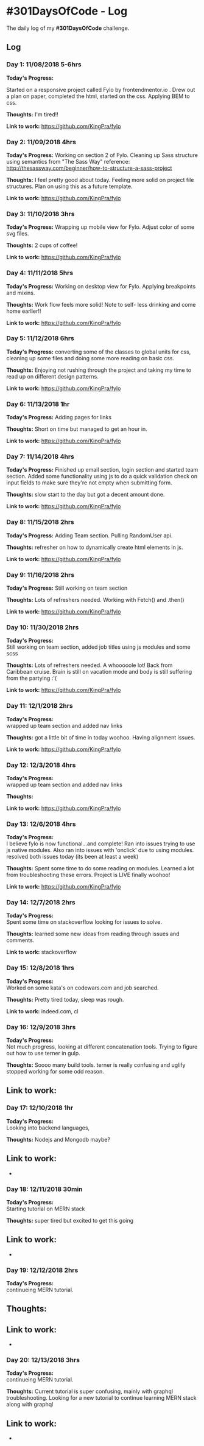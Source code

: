 # #301DaysOfCode - Log

The daily log of my **#301DaysOfCode** challenge.

## Log

### Day 1: 11/08/2018 5-6hrs

**Today's Progress:**

Started on a responsive project called Fylo by frontendmentor.io . Drew out a plan on paper, completed the html, started on the css.
Applying BEM to css.

**Thoughts:**
I'm tired!!

**Link to work:**
https://github.com/KingPra/fylo

### Day 2: 11/09/2018 4hrs

**Today's Progress:**
Working on section 2 of Fylo. Cleaning up Sass structure using semantics from "The Sass Way"
reference: http://thesassway.com/beginner/how-to-structure-a-sass-project

**Thoughts:**
I feel pretty good about today. Feeling more solid on project file structures. Plan on using this as a future template.

**Link to work:**
https://github.com/KingPra/fylo

### Day 3: 11/10/2018 3hrs

**Today's Progress:**
Wrapping up mobile view for Fylo. Adjust color of some svg files.

**Thoughts:**
2 cups of coffee!

**Link to work:**
https://github.com/KingPra/fylo

### Day 4: 11/11/2018 5hrs

**Today's Progress:**
Working on desktop view for Fylo. Applying breakpoints and mixins.

**Thoughts:**
Work flow feels more solid! Note to self- less drinking and come home earlier!!

**Link to work:**
https://github.com/KingPra/fylo

### Day 5: 11/12/2018 6hrs

**Today's Progress:**
converting some of the classes to global units for css, cleaning up some files and doing some more reading on basic css.

**Thoughts:**
Enjoying not rushing through the project and taking my time to read up on different design patterns.

**Link to work:**
https://github.com/KingPra/fylo

### Day 6: 11/13/2018 1hr

**Today's Progress:**
Adding pages for links

**Thoughts:**
Short on time but managed to get an hour in.

**Link to work:**
https://github.com/KingPra/fylo

### Day 7: 11/14/2018 4hrs

**Today's Progress:**
Finished up email section, login section and started team section. Added some functionality using js to do a quick validation check on input fields to make sure they're not empty when submitting form.

**Thoughts:**
slow start to the day but got a decent amount done.

**Link to work:**
https://github.com/KingPra/fylo

### Day 8: 11/15/2018 2hrs

**Today's Progress:**
Adding Team section. Pulling RandomUser api.

**Thoughts:**
refresher on how to dynamically create html elements in js.

**Link to work:**
https://github.com/KingPra/fylo

### Day 9: 11/16/2018 2hrs

**Today's Progress:**
Still working on team section

**Thoughts:**
Lots of refreshers needed. Working with Fetch() and .then()

**Link to work:**
https://github.com/KingPra/fylo

### Day 10: 11/30/2018 2hrs

**Today's Progress:**  
Still working on team section, added job titles using js modules and some scss

**Thoughts:**
Lots of refreshers needed. A whooooole lot!
Back from Caribbean cruise. Brain is still on vacation mode and body is still suffering from the partying :'(

**Link to work:**
https://github.com/KingPra/fylo

### Day 11: 12/1/2018 2hrs

**Today's Progress:**  
wrapped up team section and added nav links

**Thoughts:**
got a little bit of time in today woohoo. Having alignment issues.

**Link to work:**
https://github.com/KingPra/fylo

### Day 12: 12/3/2018 4hrs

**Today's Progress:**  
wrapped up team section and added nav links

**Thoughts:**

**Link to work:**
https://github.com/KingPra/fylo

### Day 13: 12/6/2018 4hrs

**Today's Progress:**  
I believe fylo is now functional...and complete! Ran into issues trying to use js native modules. Also ran into issues with 'onclick' due to using modules. resolved both issues today (its been at least a week)

**Thoughts:**
Spent some time to do some reading on modules. Learned a lot from troubleshooting these errors. Project is LIVE finally woohoo!

**Link to work:**
https://github.com/KingPra/fylo

### Day 14: 12/7/2018 2hrs

**Today's Progress:**  
Spent some time on stackoverflow looking for issues to solve.

**Thoughts:**
learned some new ideas from reading through issues and comments.

**Link to work:**
stackoverflow

### Day 15: 12/8/2018 1hrs

**Today's Progress:**  
Worked on some kata's on codewars.com and job searched.

**Thoughts:**
Pretty tired today, sleep was rough.

**Link to work:**
indeed.com, cl

### Day 16: 12/9/2018 3hrs

**Today's Progress:**  
Not much progress, looking at different concatenation tools. Trying to figure out how to use terner in gulp.

**Thoughts:**
Soooo many build tools. terner is really confusing and uglify stopped working for some odd reason.

## **Link to work:**

### Day 17: 12/10/2018 1hr

**Today's Progress:**  
Looking into backend languages,

**Thoughts:**
Nodejs and Mongodb maybe?

## **Link to work:**

-

### Day 18: 12/11/2018 30min

**Today's Progress:**  
Starting tutorial on MERN stack

**Thoughts:**
super tired but excited to get this going

## **Link to work:**

-

### Day 19: 12/12/2018 2hrs

**Today's Progress:**  
continueing MERN tutorial.

## **Thoughts:**

## **Link to work:**

-

### Day 20: 12/13/2018 3hrs

**Today's Progress:**  
continueing MERN tutorial.

**Thoughts:**
Current tutorial is super confusing, mainly with graphql troubleshooting. Looking for a new tutorial to continue learning MERN stack along with graphql

## **Link to work:**

-
